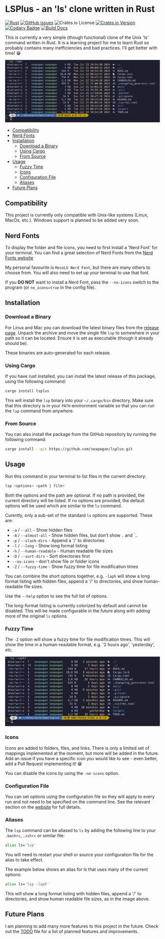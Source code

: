 # LSPlus - an 'ls' clone written in Rust <!-- omit in toc -->

[![Rust](https://github.com/seapagan/lsplus/actions/workflows/rust.yml/badge.svg)](https://github.com/seapagan/lsplus/actions/workflows/rust.yml)
[![GitHub issues](https://img.shields.io/github/issues/seapagan/lsplus)](https://github.com/seapagan/lsplus/issues)
![Crates.io License](https://img.shields.io/crates/l/lsplus)
[![Crates.io Version](https://img.shields.io/crates/v/lsplus?link=https%3A%2F%2Fcrates.io%2Fcrates%2Flsplus)](https://crates.io/crates/lsplus)
[![Codacy Badge](https://app.codacy.com/project/badge/Grade/73f67c2ab44548298e0660ca73308729)](https://app.codacy.com/gh/seapagan/lsplus/dashboard?utm_source=gh&utm_medium=referral&utm_content=&utm_campaign=Badge_grade)
[![Build Docs](https://github.com/seapagan/lsplus/actions/workflows/gh-pages.yml/badge.svg)](https://github.com/seapagan/lsplus/actions/workflows/gh-pages.yml)

This is currently a very simple (though functional) clone of the Unix 'ls'
command written in Rust. It is a learning project for me to learn Rust so
probably contains many inefficiencies and bad practices. I'll get better
with time! 😁

![lsp output](./docs/src/images/screenshot.png)

<!-- vim-markdown-toc GFM -->

- [Compatibility](#compatibility)
- [Nerd Fonts](#nerd-fonts)
- [Installation](#installation)
  - [Download a Binary](#download-a-binary)
  - [Using Cargo](#using-cargo)
  - [From Source](#from-source)
- [Usage](#usage)
  - [Fuzzy Time](#fuzzy-time)
  - [Icons](#icons)
  - [Configuration File](#configuration-file)
  - [Aliases](#aliases)
- [Future Plans](#future-plans)

<!-- vim-markdown-toc -->

## Compatibility

This project is currently only compatible with Unix-like systems (Linux,
MacOs, etc.). Windows support is planned to be added very soon.

## Nerd Fonts

To display the folder and file icons, you need to first install a 'Nerd Font'
for your terminal. You can find a great selection of Nerd Fonts from the
[Nerd Fonts website](https://www.nerdfonts.com/)

My personal favourite is `MesoLG Nerd Font`, but there are many others to choose
from. You will also need to set up your terminal to use that font.

If you **DO NOT** want to install a Nerd Font, pass the `--no-icons` switch to
the program (or `no_icons=true` in the config file).

## Installation

### Download a Binary

For Linux and Mac you can download the latest binary files from the [release
page](https://github.com/seapagan/lsplus/releases/latest). Unpack the archive
and move the single file `lsp` to somewhere in your path so it can be located.
Ensure it is set as executable (though it already should be).

These binaries are auto-generated for each release.

### Using Cargo

If you have rust installed, you can install the latest release of this package,
using the following command:

```bash
cargo install lsplus
```

This will install the `lsp` binary into your `~/.cargo/bin` directory. Make
sure that this directory is in your `PATH` environment variable so that you
can run the `lsp` command from anywhere.

### From Source

You can also install the package from the GitHub repository by running the
following command:

```bash
cargo install --git https://github.com/seapagan/lsplus.git
```

## Usage

Run this command in your terminal to list files in the current directory:

```sh
lsp <options> <path | file>
```

Both the options and the path are optional. If no path is provided, the current
directory will be listed. If no options are provided, the default options will
be used which are similar to the `ls` command.

Curently, only a sub-set of the standard `ls` options are supported. These are:

- `-a` / `--all` - Show hidden files
- `-A` / `--almost-all` - Show hidden files, but don't show `.` and `..
- `-p` / `--slash-dirs` - Append a '/' to directories
- `-l` / `--long` - Show long format listing
- `-h` / `--human-readable` - Human readable file sizes
- `-D` / `--sort-dirs` - Sort directories first
- `--no-icons` - don't show file or folder icons
- `-Z` / `--fuzzy-time` - Show fuzzy time for file modification times

You can combine the short options together, e.g. `-laph` will show a long format
listing with hidden files, append a '/' to directories, and show human-readable
file sizes.

Use the `--help` option to see the full list of options.

The long-format listing is currently colorized by default and cannot be
disabled. This will be made configurable in the future along with adding more
of the original `ls` options.

### Fuzzy Time

The `-Z` option will show a fuzzy time for file modification times. This will
show the time in a human-readable format, e.g. '2 hours ago', 'yesterday', etc.

![fuzzy date output](./docs/src/images/screenshot3.png)

### Icons

Icons are added to folders, files, and links. There is only a limited set of
mappings implemented at the moment, but more will be added in the future. Add
an issue if you have a specific icon you would like to see - even better, add
a Pull Request implementing it! 😁

You can disable the icons by using the `-no-icons` option.

### Configuration File

You can set options using the configuration file so they will apply to every run
and not need to be specified on the command line. See the relevant section on
the [website](https://seapagan.github.io/lsplus/config.html) for full details.

### Aliases

The `lsp` command can be aliased to `ls` by adding the following line to your
`.bashrc`, `.zshrc` or similar file:

```sh
alias ls='lsp'
```

You will need to restart your shell or source your configuration file for the
alias to take effect.

The example below shows an alias for ls that uses many of the current options:

```sh
alias ls='lsp -laph'
```

This will show a long format listing with hidden files, append a '/' to
directories, and show human readable file sizes, as in the image above.

## Future Plans

I am planning to add many more features to this project in the future. Check out
the [TODO](./TODO.md) file for a list of planned features and improvements.
